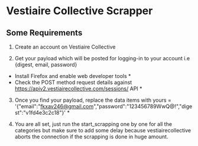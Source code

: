 
# Vestiaire Collective Scrapper

## Some Requirements

1. Create an account on Vestiaire Collective

2. Get your payload which will be posted for logging-in to your account i.e {digest, email, password}
* Install Firefox and enable web developer tools <space><space>*<space>
* Check the POST method request details against https://apiv2.vestiairecollective.com/sessions/ API <space><space>*<space>

3. Once you find your payload, replace the data items with yours = '{"email":"fkxav246@gmail.com","password":"123456789WwQ@!","digest":"v1fd4e3c2c18"}' <space><space>*<space>

4. You are all set, just run the start_scrapping one by one for all the categories but make sure to add some delay because vestiairecollective aborts the connection if the scrapping is done in huge amount.

